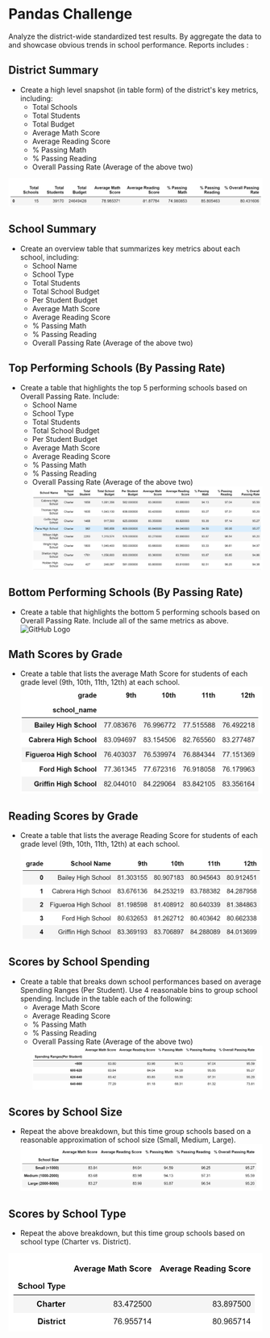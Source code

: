 # Pandas Challenge
Analyze the district-wide standardized test results. By aggregate the data to and showcase obvious trends in school performance.
Reports includes : 

## District Summary
* Create a high level snapshot (in table form) of the district's key metrics, including:
  * Total Schools
  * Total Students
  * Total Budget
  * Average Math Score
  * Average Reading Score
  * % Passing Math
  * % Passing Reading
  * Overall Passing Rate (Average of the above two)

![GitHub Logo](/images/DistrictSummary.png)
 
 ## School Summary
* Create an overview table that summarizes key metrics about each school, including:
  * School Name
  * School Type
  * Total Students
  * Total School Budget
  * Per Student Budget
  * Average Math Score
  * Average Reading Score
  * % Passing Math
  * % Passing Reading
  * Overall Passing Rate (Average of the above two)

## Top Performing Schools (By Passing Rate)
* Create a table that highlights the top 5 performing schools based on Overall Passing Rate. Include:
  * School Name
  * School Type
  * Total Students
  * Total School Budget
  * Per Student Budget
  * Average Math Score
  * Average Reading Score
  * % Passing Math
  * % Passing Reading
  * Overall Passing Rate (Average of the above two)
![GitHub Logo](/images/TopPerformingSchools.png)

## Bottom Performing Schools (By Passing Rate)
* Create a table that highlights the bottom 5 performing schools based on Overall Passing Rate. Include all of the same metrics as above.
  ![GitHub Logo](/images/BottomPerformingSchools.png)
## Math Scores by Grade

* Create a table that lists the average Math Score for students of each grade level (9th, 10th, 11th, 12th) at each school.
![GitHub Logo](/images/MathScoreByGrades.png)

## Reading Scores by Grade

* Create a table that lists the average Reading Score for students of each grade level (9th, 10th, 11th, 12th) at each school.
![GitHub Logo](/images/ReadingScoreByGrades.png)

## Scores by School Spending

* Create a table that breaks down school performances based on average Spending Ranges (Per Student). Use 4 reasonable bins to group school spending. Include in the table each of the following:
  * Average Math Score
  * Average Reading Score
  * % Passing Math
  * % Passing Reading
  * Overall Passing Rate (Average of the above two)
  ![GitHub Logo](/images/ScoreBySchoolSpending.png)

## Scores by School Size

* Repeat the above breakdown, but this time group schools based on a reasonable approximation of school size (Small, Medium, Large).
![GitHub Logo](/images/ScoreBySchoolSize.png)

## Scores by School Type

* Repeat the above breakdown, but this time group schools based on school type (Charter vs. District).

![GitHub Logo](/images/ScoreBySchoolTypes.png)
  
  
 
